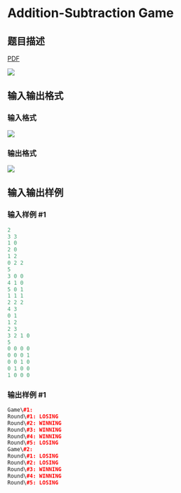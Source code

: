 # Addition-Subtraction Game

## 题目描述

[problemUrl]: https://uva.onlinejudge.org/index.php?option=com_onlinejudge&Itemid=8&category=243&page=show_problem&problem=3315

[PDF](https://uva.onlinejudge.org/external/121/p12163.pdf)

![](https://cdn.luogu.com.cn/upload/vjudge_pic/UVA12163/58cfac97d5b0f659dafbdea679ac231ab410bbe8.png)

## 输入输出格式

### 输入格式

![](https://cdn.luogu.com.cn/upload/vjudge_pic/UVA12163/a10d073f1a9672673ca7903c9eb6e25af4a42a37.png)

### 输出格式

![](https://cdn.luogu.com.cn/upload/vjudge_pic/UVA12163/c3efa05efd04dbfeb9bad1d6478a54b265dbae0c.png)

## 输入输出样例

### 输入样例 #1

```cpp
2
3 3
1 0
2 0
1 2
0 2 2
5
3 0 0
4 1 0
5 0 1
1 1 1
2 2 2
4 3
0 1
1 2
2 3
3 2 1 0
5
0 0 0 0
0 0 0 1
0 0 1 0
0 1 0 0
1 0 0 0
```


### 输出样例 #1

```cpp
Game\#1:
Round\#1: LOSING
Round\#2: WINNING
Round\#3: WINNING
Round\#4: WINNING
Round\#5: LOSING
Game\#2:
Round\#1: LOSING
Round\#2: LOSING
Round\#3: WINNING
Round\#4: WINNING
Round\#5: LOSING
```


